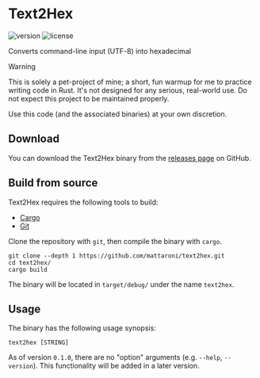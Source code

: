 # Text2Hex
![version](https://img.shields.io/badge/dynamic/toml?url=https%3A%2F%2Fraw.githubusercontent.com%2Fmattaroni%2Ftext2hex%2Frefs%2Fheads%2Fmain%2FCargo.toml&query=%24.package.version&label=version)
![license](https://img.shields.io/badge/dynamic/toml?url=https%3A%2F%2Fraw.githubusercontent.com%2Fmattaroni%2Ftext2hex%2Frefs%2Fheads%2Fmain%2FCargo.toml&query=%24.package.license&label=version&color=blueviolet)

Converts command-line input (UTF-8) into hexadecimal

> [!WARNING]
> This is solely a pet-project of mine; a short, fun warmup for me to practice
> writing code in Rust. It's not designed for any serious, real-world use. Do
> not expect this project to be maintained properly.
> 
> Use this code (and the associated binaries) at your own discretion.

## Download
You can download the Text2Hex binary from the [releases page] on GitHub.

## Build from source
Text2Hex requires the following tools to build:

- [Cargo](https://doc.rust-lang.org/cargo/getting-started/installation.html)
- [Git](https://git-scm.com/downloads)

Clone the repository with `git`, then compile the binary with `cargo`.

```
git clone --depth 1 https://github.com/mattaroni/text2hex.git
cd text2hex/
cargo build
```

The binary will be located in `target/debug/` under the name `text2hex`.

## Usage
The binary has the following usage synopsis:

```
text2hex [STRING]
```

As of version `0.1.0`, there are no "option" arguments (e.g. `--help`,
`--version`). This functionality will be added in a later version.

[releases page]: https://github.com/mattaroni/text2hex/releases
